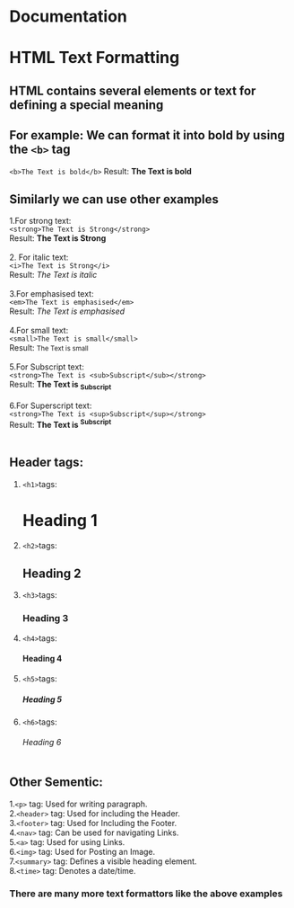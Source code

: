 # Documentation
# HTML Text Formatting

## HTML contains several elements or text for defining a special meaning
## For example: We can format it into bold by using the ```<b>``` tag
 ```<b>The Text is bold</b>```
   Result: <b>The Text is bold</b>
   
 ## Similarly we can use other examples
  1.For strong text:<br>
  ```<strong>The Text is Strong</strong>```<br>Result: <strong>The Text is Strong</strong>
  <br><br>
  2. For italic text:<br>
  ```<i>The Text is Strong</i>```<br>Result: <i>The Text is italic</i>
  <br><br>
  3.For emphasised text:<br>
  ```<em>The Text is emphasised</em>```<br>Result: <em>The Text is emphasised</em>
  <br><br>
  4.For small text:<br>
  ```<small>The Text is small</small>```<br>Result: <small>The Text is small</small>
  <br><br>
  5.For Subscript text:<br>
  ```<strong>The Text is <sub>Subscript</sub></strong>```<br>Result: <strong>The Text is <sub>Subscript</sub></strong>
  <br><br>
  6.For Superscript text:<br>
  ```<strong>The Text is <sup>Subscript</sup></strong>```<br>Result: <strong>The Text is <sup>Subscript</sup></strong>
  <br><br>
  ## Header tags:
  1. ```<h1>```tags: <h1>Heading 1</h1>
  2. ```<h2>```tags: <h2>Heading 2</h2>
  3. ```<h3>```tags: <h3>Heading 3</h3>
  4. ```<h4>```tags: <h4>Heading 4</h4>
  5. ```<h5>```tags: <h5>Heading 5</h5>
  6. ```<h6>```tags: <h6>Heading 6</h16>
  <br><br>
  ## Other Sementic:
  1.```<p>``` tag: Used for writing paragraph. <br>
  2.```<header>``` tag: Used for including the Header.<br>
  3.```<footer>``` tag: Used for Including the Footer.<br>
  4.```<nav>``` tag: Can be used for navigating Links.<br>
  5.```<a>``` tag: Used for using Links.<br>
  6.```<img>``` tag: Used for Posting an Image.<br>
  7.```<summary>``` tag: Defines a visible heading element.<br>
  8.```<time>``` tag: Denotes a date/time.<br>
  ### There are many more text formattors  like the above examples
